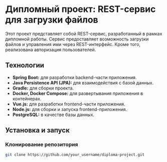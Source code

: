 # Дипломный проект: REST-сервис для загрузки файлов

Этот проект представляет собой REST-сервис, разработанный в рамках дипломной работы. Сервис предоставляет возможность загрузки файлов и управления ими через REST-интерфейс. Кроме того, реализована авторизация пользователей.

## Технологии

- **Spring Boot:** для разработки backend-части приложения.
- **Java Persistence API (JPA):** для взаимодействия с базой данных.
- **Gradle:** для сборки проекта.
- **Docker, Docker Compose:** для развертывания приложения в контейнерах.
- **Vue.js:** для разработки frontend-части приложения.
- **Node.js:** для сборки и запуска frontend-приложения.
- **PostgreSQL:** в качестве базы данных.

## Установка и запуск

### Клонирование репозитория

```bash
git clone https://github.com/your_username/diploma-project.git